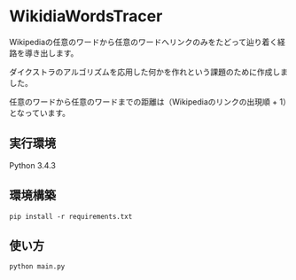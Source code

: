 # WikidiaWordsTracer

Wikipediaの任意のワードから任意のワードへリンクのみをたどって辿り着く経路を導き出します。

ダイクストラのアルゴリズムを応用した何かを作れという課題のために作成しました。

任意のワードから任意のワードまでの距離は（Wikipediaのリンクの出現順 + 1）となっています。

実行環境
---

Python 3.4.3

環境構築
---

```
pip install -r requirements.txt
```

使い方
---

```
python main.py
```
